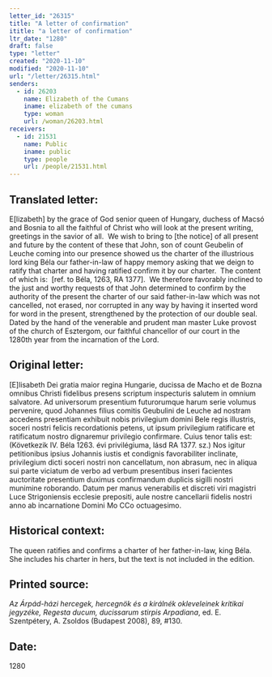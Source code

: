 ```yaml
---
letter_id: "26315"
title: "A letter of confirmation"
ititle: "a letter of confirmation"
ltr_date: "1280"
draft: false
type: "letter"
created: "2020-11-10"
modified: "2020-11-10"
url: "/letter/26315.html"
senders:
  - id: 26203
    name: Elizabeth of the Cumans
    iname: elizabeth of the cumans
    type: woman
    url: /woman/26203.html
receivers:
  - id: 21531
    name: Public
    iname: public
    type: people
    url: /people/21531.html
---
```

<h2> Translated letter:</h2><p>E[lizabeth] by the grace of God senior queen of Hungary, duchess of Macsó and Bosnia to all the faithful of Christ who will look at the present writing, greetings in the savior of all.&nbsp; We wish to bring to [the notice] of all present and future by the content of these that John, son of count Geubelin of Leuche coming into our presence showed us the charter of the illustrious lord king Béla our father-in-law of happy memory asking that we deign to ratify that charter and having ratified confirm it by our charter.&nbsp; The content of which is:&nbsp; [ref. to Béla, 1263, RA 1377].&nbsp; We therefore favorably inclined to the just and worthy requests of that John determined to confirm by the authority of the present the charter of our said father-in-law which was not cancelled, not erased, nor corrupted in any way by having it inserted word for word in the present, strengthened by the protection of our double seal.&nbsp; Dated by the hand of the venerable and prudent man master Luke provost of the church of Esztergom, our faithful chancellor of our court in the 1280th year from the incarnation of the Lord.</p><h2 class="mt-4"> Original letter:</h2><p>[E]lisabeth Dei gratia maior regina Hungarie, ducissa de Macho et de Bozna omnibus Christi fidelibus presens scriptum inspecturis salutem in omnium salvatore. Ad universorum presentium futurorumque harum serie volumus pervenire, quod Johannes filius comitis Geubulini de Leuche ad nostram accedens presentiam exhibuit nobis privilegium domini Bele regis illustris, soceri nostri felicis recordationis petens, ut ipsum privilegium ratificare et ratificatum nostro dignaremur privilegio confirmare. Cuius tenor talis est: (Következik IV. Béla 1263. évi privilégiuma, lásd RA 1377. sz.) Nos igitur petitionibus ipsius Johannis iustis et condignis favorabiliter inclinate, privilegium dicti soceri nostri non cancellatum, non abrasum, nec in aliqua sui parte viciatum de verbo ad verbum presentibus inseri facientes auctoritate presentium duximus confirmandum duplicis sigilli nostri munimine roborando. Datum per manus venerabilis et discreti viri magistri Luce Strigoniensis ecclesie prepositi, aule nostre cancellarii fidelis nostri anno ab incarnatione Domini Mo CCo octuagesimo.</p><h2 class="mt-4"> Historical context:</h2><p>The queen ratifies and confirms a charter of her father-in-law, king Béla.&nbsp; She includes his charter in hers, but the text is not included in the edition.</p><h2 class="mt-4"> Printed source:</h2><p><i>Az Árpád-házi hercegek, hercegnök és a királnék okleveleinek kritikai jegyzéke, Regesta ducum, ducissarum stirpis Arpadiana</i>, ed. E. Szentpétery, A. Zsoldos (Budapest 2008), 89, #130.</p><h2 class="mt-4"> Date:</h2>1280